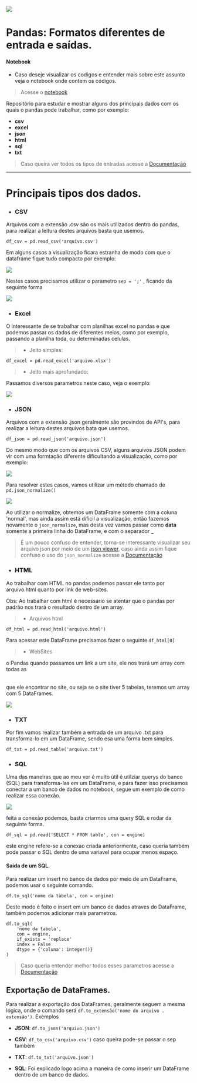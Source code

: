 
<img src ='https://upload.wikimedia.org/wikipedia/commons/thumb/e/ed/Pandas_logo.svg/1200px-Pandas_logo.svg.png' width='px'>


# Pandas: Formatos diferentes de entrada e saídas.

#### Notebook
- Caso deseje visualizar os codigos e entender mais sobre este assunto veja o notebook onde contem os códigos.

> Acesse o [notebook](https://github.com/zThanael/Estudo-sobre-DataScience/blob/main/Pandas/Pandas%20Input%20Output/Importando%20e%20exportando%20dados.ipynb)

Repositório para estudar e mostrar alguns dos principais dados com os quais o pandas pode trabalhar, como por exemplo:

- **csv**
- **excel**
- **json**
- **html**
- **sql**
- **txt**

> Caso queira ver todos os tipos de entradas acesse a [Documentação](https://pandas.pydata.org/docs/reference/io.html)

---

# Principais tipos dos dados.

- ### CSV
Arquivos com a extensão .csv são os mais utilizados dentro do pandas, para realizar a leitura destes arquivos basta que usemos.

    df_csv = pd.read_csv('arquivo.csv')

Em alguns casos a visualização ficara estranha de modo com que o dataframe fique tudo compacto por exemplo: 

<img src ='img/csv.png'>

Nestes casos precisamos utilizar o parametro ``sep = ';'`` , ficando da seguinte forma

<img src ='img/csv_sep.png'>

- ### Excel
O interessante de se trabalhar com planilhas excel no pandas e que podemos passar os dados de diferentes meios, como por exemplo, passando a planilha toda, ou determinadas celulas.

> - Jeito simples:

    df_excel = pd.read_excel('arquivo.xlsx')

> - Jeito mais aprofundado:

Passamos diversos parametros neste caso, veja o exemplo: 

<img src ='img/excel.png'>



- ### JSON
Arquivos com a extensão .json geralmente são provindos de API's, para realizar a leitura destes arquivos bata que usemos.

    df_json = pd.read_json('arquivo.json')

Do mesmo modo que com os arquivos CSV, alguns arquivos JSON podem vir com uma formtação diferente dificultando a visualização, como por exemplo: 

<img src ='img/json.png'>

Para resolver estes casos, vamos utilizar um método chamado de ``pd.json_normalize()``

<img src ='img/json_normalize.png'>

Ao utilizar o normalize, obtemos um DataFrame somente com a coluna 'normal', mas ainda assim está dificil a visualização, então fazemos novamente o ``json_normalize``, mas desta vez vamos passar como **data** somente a primeira linha do DataFrame, e com o separador **_** 

> É um pouco confuso de entender, torna-se interessante visualizar seu arquivo json por meio de um  [json viewer](http://jsonviewer.stack.hu/), caso ainda assim fique confuso o uso do ``json_normalize`` acesse a [Documentação](https://pandas.pydata.org/docs/reference/api/pandas.json_normalize.html)

- ### HTML
Ao trabalhar com HTML no pandas podemos passar ele tanto por arquivo.html quanto por link de web-sites.

Obs: Ao trabalhar com html é necessário se atentar que o pandas por padrão nos trará o resultado dentro de um array.
> - Arquivos html

    df_html = pd.read_html('arquivo.html')

Para acessar este DataFrame precisamos fazer o seguinte ``df_html[0]``

> - WebSites

o Pandas quando passamos um link a um site, ele nos trará um array com todas as <table></table> que ele encontrar no site, ou seja se o site tiver 5 tabelas, teremos um array com 5 DataFrames.

<img src ='img/html.png'>

- ### TXT
Por fim vamos realizar também a entrada de um arquivo .txt para transforma-lo em um DataFrame, sendo esa uma forma bem simples.

    df_txt = pd.read_table('arquivo.txt')

- ### SQL
Uma das maneiras que ao meu ver é muito útil é utilziar querys do banco (SQL) para transforma-las em um DataFrame, e para fazer isso  precisamos conectar a um banco de dados no notebook, segue um exemplo de como realizar essa conexão. 

<img src ='img/conexao.png'>

feita a conexão podemos, basta criarmos uma query SQL e rodar da seguinte forma.

    df_sql = pd.read('SELECT * FROM table', con = engine)

este engine refere-se a conexao criada anteriormente, caso queria também pode passar o SQL dentro de uma variavel para ocupar menos espaço. 

#### Saida de um SQL.

Para realizar um insert no banco de dados por meio de um DataFrame, podemos usar o seguinte comando.

    df.to_sql('nome da tabela', con = engine) 

Deste modo é feito o insert em um banco de dados atraves do DataFrame, também podemos adicionar mais parametros.
    
    df.to_sql(
        'nome da tabela',
        con = engine,  
        if_exists = 'replace'
        index = False
        dtype = {'coluna': integer()}
    )

> Caso queria entender melhor todos esses parametros acesse a [Documentação](https://pandas.pydata.org/docs/reference/api/pandas.DataFrame.to_sql.html)




## Exportação de DataFrames.
Para realizar a exportação dos DataFrames, geralmente seguem a mesma lógica, onde o comando será ``df.to_extensão('nome do arquivo . extensão')``. Exemplos

- **JSON**: ``df.to_json('arquivo.json')``

- **CSV**:   ``df_to_csv('arquivo.csv')`` caso queira pode-se passar o sep também

- **TXT**: ``df.to_txt('arquivo.json')``

- **SQL**: Foi explicado logo acima a maneira de como inserir um DataFrame dentro de um banco de dados.